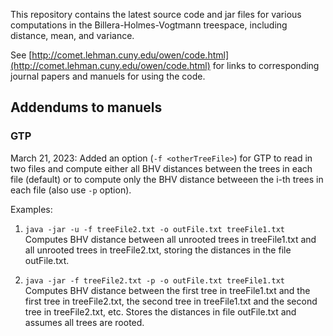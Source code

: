This repository contains the latest source code and jar files for various computations in the Billera-Holmes-Vogtmann treespace, including distance, mean, and variance.

See [http://comet.lehman.cuny.edu/owen/code.html](http://comet.lehman.cuny.edu/owen/code.html) for links to corresponding journal papers and manuels for using the code.

## Addendums to manuels
### GTP
March 21, 2023: Added an option (`-f <otherTreeFile>`) for GTP to read in two files and compute either all BHV distances between the trees in each file (default) or to compute only the BHV distance betweeen the i-th trees in each file (also use `-p` option).  

Examples:
1. `java -jar -u -f treeFile2.txt -o outFile.txt treeFile1.txt`
  Computes BHV distance between all unrooted trees in treeFile1.txt and all unrooted trees in treeFile2.txt, storing the distances in the file outFile.txt.
  
2. `java -jar -f treeFile2.txt -p -o outFile.txt treeFile1.txt`
Computes BHV distance between the first tree in treeFile1.txt and the first tree in treeFile2.txt, the second tree in treeFile1.txt and the second tree in treeFile2.txt, etc.  Stores the distances in file outFile.txt and assumes all trees are rooted.



